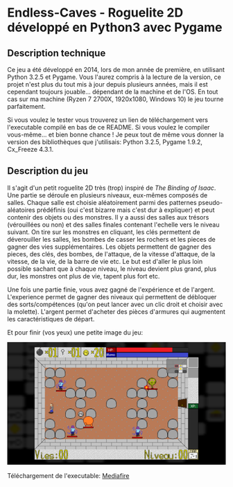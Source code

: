 # Endless-Caves - Roguelite 2D développé en Python3 avec Pygame

## Description technique

Ce jeu a été développé en 2014, lors de mon année de première, en utilisant Python 3.2.5 et Pygame.
Vous l'aurez compris à la lecture de la version, ce projet n'est plus du tout mis à jour depuis plusieurs années, mais il est cependant toujours jouable... dépendant de la machine et de l'OS. En tout cas sur ma machine (Ryzen 7 2700X, 1920x1080, Windows 10) le jeu tourne parfaitement.

Si vous voulez le tester vous trouverez un lien de téléchargement vers l'executable compilé en bas de ce README. Si vous voulez le compiler vous-même... et bien bonne chance ! Je peux tout de même vous donner la version des bibliothèques que j'utilisais: Python 3.2.5, Pygame 1.9.2, Cx_Freeze 4.3.1.

## Description du jeu

Il s'agit d'un petit roguelite 2D très (trop) inspiré de *The Binding of Isaac*.
Une partie se déroule en plusieurs niveaux, eux-mêmes composés de salles. Chaque salle est choisie aléatoirement parmi des patternes pseudo-aléatoires prédéfinis (oui c'est bizarre mais c'est dur à expliquer) et peut contenir des objets ou des monstres. Il y a aussi des salles aux trésors (vérouillées ou non) et des salles finales contenant l'echelle vers le niveau suivant.
On tire sur les monstres en cliquant, les clés permettent de déverouiller les salles, les bombes de casser les rochers et les pieces de gagner des vies supplémentaires.
Les objets permettent de gagner des pieces, des clés, des bombes, de l'attaque, de la vitesse d'attaque, de la vitesse, de la vie, de la barre de vie etc.
Le but est d'aller le plus loin possible sachant que à chaque niveau, le niveau devient plus grand, plus dur, les monstres ont plus de vie, tapent plus fort etc.

Une fois une partie finie, vous avez gagné de l'expérience et de l'argent.
L'experience permet de gagner des niveaux qui permettent de débloquer des sorts/compétences (qu'on peut lancer avec un clic droit et choisir avec la molette). L'argent permet d'acheter des pièces d'armures qui augmentent les caractéristiques de départ.

Et pour finir (vos yeux) une petite image du jeu:

![Image du jeu](images/screenshot.png)

Téléchargement de l'executable: [Mediafire](http://www.mediafire.com/file/65ijbhqp7sio8wj/Endless-caves.rar/file)
